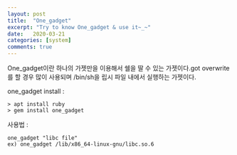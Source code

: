 ```yaml
---
layout: post
title:  "One_gadget"
excerpt: "Try to know One_gadget & use it~_~"
date:   2020-03-21
categories: [system]
comments: true
---
```




One_gadget이란 하나의 가젯만을 이용해서 쉘을 딸 수 있는 가젯이다.got overwrite를 할 경우 많이 사용되며 /bin/sh을 립시 파일 내에서 실행하는 가젯이다.

one_gadget install : 

```
> apt install ruby
> gem install one_gadget
```

사용법 : 

```
one_gadget "libc file"
ex) one_gadget /lib/x86_64-linux-gnu/libc.so.6
```